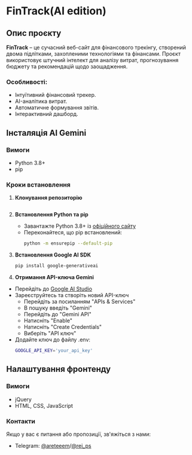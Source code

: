 # FinTrack(AI edition)

## Опис проєкту

**FinTrack** – це сучасний веб-сайт для фінансового трекінгу, створений двома підлітками, захопленими технологіями та фінансами. Проєкт використовує штучний інтелект для аналізу витрат, прогнозування бюджету та рекомендацій щодо заощадження.

### Особливості:

- Інтуїтивний фінансовий трекер.
- AI-аналітика витрат.
- Автоматичне формування звітів.
- Інтерактивний дашборд.

## Інсталяція AI Gemini

### Вимоги

- Python 3.8+
- pip

### Кроки встановлення

1. **Клонування репозиторію**

   ```sh

   ```

2. **Встановлення Python та pip**

   - Завантажте Python 3.8+ із [офіційного сайту](https://www.python.org/downloads/)
   - Переконайтеся, що pip встановлений:
     ```sh
     python -m ensurepip --default-pip
     ```

3. **Встановлення Google AI SDK**

   ```sh
   pip install google-generativeai
   ```

4. **Отримання API-ключа Gemini**

- Перейдіть до [Google AI Studio](https://console.cloud.google.com/)
- Зареєструйтесь та створіть новий API-ключ
   - Перейдіть за посиланням "APIs & Services"
   - В пошуку введіть "Gemini"
   - Перейдіть до "Gemini API"
   - Натисніть "Enable"
   - Натисніть "Create Credentials"
   - Виберіть "API ключ"
- Додайте ключ до файлу .env:
     ```sh
     GOOGLE_API_KEY='your_api_key'
     ```

## Налаштування фронтенду

### Вимоги

- jQuery
- HTML, CSS, JavaScript

### Контакти

Якщо у вас є питання або пропозиції, зв'яжіться з нами:

- Telegram: [@areteeem](https://t.me/areteeem)/[@rei\_ps](https://t.me/rei_ps)

